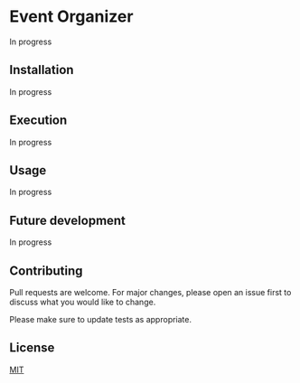 # Event Organizer

In progress

## Installation

In progress

## Execution

In progress

## Usage

In progress

## Future development

In progress

## Contributing

Pull requests are welcome. For major changes, please open an issue first
to discuss what you would like to change.

Please make sure to update tests as appropriate.

## License

[MIT](https://choosealicense.com/licenses/mit/)